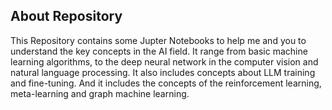 ## About Repository 

This Repository contains some Jupter Notebooks to help me and you to understand the key concepts in the AI field. It range from basic machine learning algorithms, to the deep neural network in the computer vision and natural language processing. It also includes concepts about LLM training and fine-tuning. And it includes the concepts of the reinforcement learning, meta-learning and graph machine learning. 






